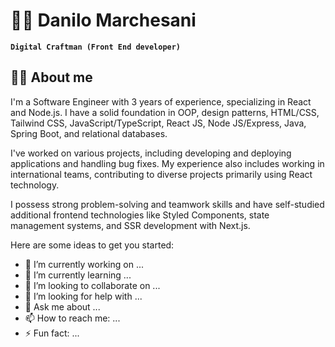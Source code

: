 # 🏄‍♂️ Danilo Marchesani

**`Digital Craftman (Front End developer)`**

## :technologist: About me
I'm a Software Engineer with 3 years of experience, specializing in React and Node.js. I have a solid foundation in OOP, design patterns, HTML/CSS, Tailwind CSS, JavaScript/TypeScript, React JS, Node JS/Express, Java, Spring Boot, and relational databases.

I've worked on various projects, including developing and deploying applications and handling bug fixes. My experience also includes working in international teams, contributing to diverse projects primarily using React technology.

I possess strong problem-solving and teamwork skills and have self-studied additional frontend technologies like Styled Components, state management systems, and SSR development with Next.js.

Here are some ideas to get you started:

- 🔭 I’m currently working on ...
- 🌱 I’m currently learning ...
- 👯 I’m looking to collaborate on ...
- 🤔 I’m looking for help with ...
- 💬 Ask me about ...
- 📫 How to reach me: ...
- ⚡ Fun fact: ...

